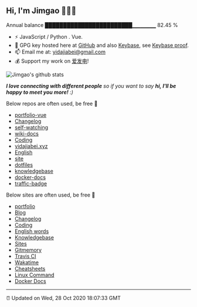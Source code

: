 
<h2>Hi, I'm Jimgao 👋👨‍💻</h2>

Annual balance    ████████████████████████▁▁▁▁▁▁   82.45 %

- ⚡ JavaScript / Python . Vue.
- 🔑 GPG key hosted here at [GitHub](https://github.com/tianheg.gpg) and also [Keybase](https://keybase.io/yidajiabei/pgp_keys.asc), see [Keybase proof](https://gist.github.com/tianheg/1ce40c3e06eddab6bc72b87cc26ec067).
- 📫 Email me at: [yidajiabei@gmail.com](mailto:yidajiabei@gmail.com)
- 💰 Support my work on [爱发电](https://afdian.net/@yidajiabei)!

![Jimgao's github stats](https://github-readme-stats-yidajiabei.vercel.app/api?username=tianheg&show_icons=true)

<em><b>I love connecting with different people</b> so if you want to say <b>hi, I'll be happy to meet you more!</b> :)</em>

Below repos are often used, be free 🤪

- [portfolio-vue](https://github.com/tianheg/portfolio-vue)
- [Changelog](https://github.com/tianheg/Changelog)
- [self-watching](https://github.com/tianheg/self-watching)
- [wiki-docs](https://github.com/tianheg/wiki-docs)
- [Coding](https://github.com/tianheg/coding)
- [yidajiabei.xyz](https://github.com/tianheg/yidajiabei.xyz)
- [English](https://github.com/tianheg/English)
- [site](https://github.com/tianheg/site)
- [dotfiles](https://github.com/tianheg/dotfiles)
- [knowledgebase](https://github.com/tianheg/knowledgebase)
- [docker-docs](https://github.com/tianheg/docker-docs)
- [traffic-badge](https://github.com/tianheg/traffic-badge)

Below sites are often used, be free 🤪

- [portfolio](https://github.com/tianheg/portfolio-vue)
- [Blog](https://blog.yidajiabei.xyz)
- [Changelog](https://tianheg.github.io/Changelog)
- [Coding](https://tianheg.github.io/coding)
- [English words](https://tianheg.github.io/English)
- [Knowledgebase](https://gaotianhe.github.io/knowledgebase)
- [Sites](https://tianheg.github.io/site)
- [Gitmemory](https://www.gitmemory.com/tianheg)
- [Travis CI](https://travis-ci.com/dashboard)
- [Wakatime](https://wakatime.com/dashboard)
- [Cheatsheets](https://tianheg.github.io/cheatsheets)
- [Linux Command](https://tianheg.github.io/linux-command)
- [Docker Docs](https://tianheg.github.io/docker-docs)

---

⏰ Updated on Wed, 28 Oct 2020 18:07:33 GMT
